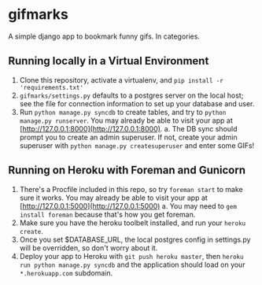 # gifmarks #

A simple django app to bookmark funny gifs.
In categories.

## Running locally in a Virtual Environment ##

1. Clone this repository, activate a virtualenv, and `pip install -r
'requirements.txt'`
1. `gifmarks/settings.py` defaults to a postgres server on the local host; see
the file for connection information to set up your database and user.
1. Run `python manage.py syncdb` to create tables, and try to
`python manage.py runserver`. You may already be able to visit your app at
[http://127.0.0.1:8000](http://127.0.0.1:8000).
  a. The DB sync should prompt you to create an admin superuser. If not, create your
  admin superuser with `python manage.py createsuperuser` and enter
  some GIFs!


## Running on Heroku with Foreman and Gunicorn ##

1. There's a Procfile included in this repo, so try `foreman start` to make sure
it works. You may already be able to visit your app at [http://127.0.0.1:5000](http://127.0.0.1:5000)
  a. You may need to `gem install foreman` because that's how you get foreman.
1. Make sure you have the heroku toolbelt installed, and run your `heroku create`.
1. Once you set $DATABASE_URL, the local postgres config in settings.py will be
overridden, so don't worry about it.
1. Deploy your app to Heroku with `git push heroku master`, then `heroku run
python manage.py syncdb` and the application should load on your
`*.herokuapp.com` subdomain.
